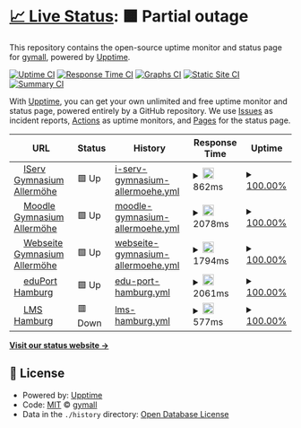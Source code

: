 # [📈 Live Status](https://monitor.it.gymall.de): <!--live status--> **🟧 Partial outage**

This repository contains the open-source uptime monitor and status page for [gymall](https://monitor.it.gymall.de), powered by [Upptime](https://github.com/upptime/upptime).

[![Uptime CI](https://github.com/gymall/upptime/workflows/Uptime%20CI/badge.svg)](https://github.com/upptime/upptime/actions?query=workflow%3A%22Uptime+CI%22)
[![Response Time CI](https://github.com/gymall/upptime/workflows/Response%20Time%20CI/badge.svg)](https://github.com/upptime/upptime/actions?query=workflow%3A%22Response+Time+CI%22)
[![Graphs CI](https://github.com/gymall/upptime/workflows/Graphs%20CI/badge.svg)](https://github.com/upptime/upptime/actions?query=workflow%3A%22Graphs+CI%22)
[![Static Site CI](https://github.com/gymall/upptime/workflows/Static%20Site%20CI/badge.svg)](https://github.com/upptime/upptime/actions?query=workflow%3A%22Static+Site+CI%22)
[![Summary CI](https://github.com/gymall/upptime/workflows/Summary%20CI/badge.svg)](https://github.com/upptime/upptime/actions?query=workflow%3A%22Summary+CI%22)

With [Upptime](https://upptime.js.org), you can get your own unlimited and free uptime monitor and status page, powered entirely by a GitHub repository. We use [Issues](https://github.com/gymall/upptime/issues) as incident reports, [Actions](https://github.com/gymall/upptime/actions) as uptime monitors, and [Pages](https://monitor.it.gymall.de) for the status page.

<!--start: status pages-->
<!-- This summary is generated by Upptime (https://github.com/upptime/upptime) -->
<!-- Do not edit this manually, your changes will be overwritten -->
<!-- prettier-ignore -->
| URL | Status | History | Response Time | Uptime |
| --- | ------ | ------- | ------------- | ------ |
| <img alt="" src="https://favicons.githubusercontent.com/gymall.de" height="13"> [IServ Gymnasium Allermöhe](https://gymall.de/iserv/) | 🟩 Up | [i-serv-gymnasium-allermoehe.yml](https://github.com/gymall/upptime/commits/HEAD/history/i-serv-gymnasium-allermoehe.yml) | <details><summary><img alt="Response time graph" src="./graphs/i-serv-gymnasium-allermoehe/response-time-week.png" height="20"> 862ms</summary><br><a href="https://monitor.it.gymall.de/history/i-serv-gymnasium-allermoehe"><img alt="Response time 862" src="https://img.shields.io/endpoint?url=https%3A%2F%2Fraw.githubusercontent.com%2Fgymall%2Fupptime%2FHEAD%2Fapi%2Fi-serv-gymnasium-allermoehe%2Fresponse-time.json"></a><br><a href="https://monitor.it.gymall.de/history/i-serv-gymnasium-allermoehe"><img alt="24-hour response time 862" src="https://img.shields.io/endpoint?url=https%3A%2F%2Fraw.githubusercontent.com%2Fgymall%2Fupptime%2FHEAD%2Fapi%2Fi-serv-gymnasium-allermoehe%2Fresponse-time-day.json"></a><br><a href="https://monitor.it.gymall.de/history/i-serv-gymnasium-allermoehe"><img alt="7-day response time 862" src="https://img.shields.io/endpoint?url=https%3A%2F%2Fraw.githubusercontent.com%2Fgymall%2Fupptime%2FHEAD%2Fapi%2Fi-serv-gymnasium-allermoehe%2Fresponse-time-week.json"></a><br><a href="https://monitor.it.gymall.de/history/i-serv-gymnasium-allermoehe"><img alt="30-day response time 862" src="https://img.shields.io/endpoint?url=https%3A%2F%2Fraw.githubusercontent.com%2Fgymall%2Fupptime%2FHEAD%2Fapi%2Fi-serv-gymnasium-allermoehe%2Fresponse-time-month.json"></a><br><a href="https://monitor.it.gymall.de/history/i-serv-gymnasium-allermoehe"><img alt="1-year response time 862" src="https://img.shields.io/endpoint?url=https%3A%2F%2Fraw.githubusercontent.com%2Fgymall%2Fupptime%2FHEAD%2Fapi%2Fi-serv-gymnasium-allermoehe%2Fresponse-time-year.json"></a></details> | <details><summary><a href="https://monitor.it.gymall.de/history/i-serv-gymnasium-allermoehe">100.00%</a></summary><a href="https://monitor.it.gymall.de/history/i-serv-gymnasium-allermoehe"><img alt="All-time uptime 100.00%" src="https://img.shields.io/endpoint?url=https%3A%2F%2Fraw.githubusercontent.com%2Fgymall%2Fupptime%2FHEAD%2Fapi%2Fi-serv-gymnasium-allermoehe%2Fuptime.json"></a><br><a href="https://monitor.it.gymall.de/history/i-serv-gymnasium-allermoehe"><img alt="24-hour uptime 100.00%" src="https://img.shields.io/endpoint?url=https%3A%2F%2Fraw.githubusercontent.com%2Fgymall%2Fupptime%2FHEAD%2Fapi%2Fi-serv-gymnasium-allermoehe%2Fuptime-day.json"></a><br><a href="https://monitor.it.gymall.de/history/i-serv-gymnasium-allermoehe"><img alt="7-day uptime 100.00%" src="https://img.shields.io/endpoint?url=https%3A%2F%2Fraw.githubusercontent.com%2Fgymall%2Fupptime%2FHEAD%2Fapi%2Fi-serv-gymnasium-allermoehe%2Fuptime-week.json"></a><br><a href="https://monitor.it.gymall.de/history/i-serv-gymnasium-allermoehe"><img alt="30-day uptime 100.00%" src="https://img.shields.io/endpoint?url=https%3A%2F%2Fraw.githubusercontent.com%2Fgymall%2Fupptime%2FHEAD%2Fapi%2Fi-serv-gymnasium-allermoehe%2Fuptime-month.json"></a><br><a href="https://monitor.it.gymall.de/history/i-serv-gymnasium-allermoehe"><img alt="1-year uptime 100.00%" src="https://img.shields.io/endpoint?url=https%3A%2F%2Fraw.githubusercontent.com%2Fgymall%2Fupptime%2FHEAD%2Fapi%2Fi-serv-gymnasium-allermoehe%2Fuptime-year.json"></a></details>
| <img alt="" src="https://favicons.githubusercontent.com/moodle.gymall.de" height="13"> [Moodle Gymnasium Allermöhe](https://moodle.gymall.de/) | 🟩 Up | [moodle-gymnasium-allermoehe.yml](https://github.com/gymall/upptime/commits/HEAD/history/moodle-gymnasium-allermoehe.yml) | <details><summary><img alt="Response time graph" src="./graphs/moodle-gymnasium-allermoehe/response-time-week.png" height="20"> 2078ms</summary><br><a href="https://monitor.it.gymall.de/history/moodle-gymnasium-allermoehe"><img alt="Response time 2078" src="https://img.shields.io/endpoint?url=https%3A%2F%2Fraw.githubusercontent.com%2Fgymall%2Fupptime%2FHEAD%2Fapi%2Fmoodle-gymnasium-allermoehe%2Fresponse-time.json"></a><br><a href="https://monitor.it.gymall.de/history/moodle-gymnasium-allermoehe"><img alt="24-hour response time 2078" src="https://img.shields.io/endpoint?url=https%3A%2F%2Fraw.githubusercontent.com%2Fgymall%2Fupptime%2FHEAD%2Fapi%2Fmoodle-gymnasium-allermoehe%2Fresponse-time-day.json"></a><br><a href="https://monitor.it.gymall.de/history/moodle-gymnasium-allermoehe"><img alt="7-day response time 2078" src="https://img.shields.io/endpoint?url=https%3A%2F%2Fraw.githubusercontent.com%2Fgymall%2Fupptime%2FHEAD%2Fapi%2Fmoodle-gymnasium-allermoehe%2Fresponse-time-week.json"></a><br><a href="https://monitor.it.gymall.de/history/moodle-gymnasium-allermoehe"><img alt="30-day response time 2078" src="https://img.shields.io/endpoint?url=https%3A%2F%2Fraw.githubusercontent.com%2Fgymall%2Fupptime%2FHEAD%2Fapi%2Fmoodle-gymnasium-allermoehe%2Fresponse-time-month.json"></a><br><a href="https://monitor.it.gymall.de/history/moodle-gymnasium-allermoehe"><img alt="1-year response time 2078" src="https://img.shields.io/endpoint?url=https%3A%2F%2Fraw.githubusercontent.com%2Fgymall%2Fupptime%2FHEAD%2Fapi%2Fmoodle-gymnasium-allermoehe%2Fresponse-time-year.json"></a></details> | <details><summary><a href="https://monitor.it.gymall.de/history/moodle-gymnasium-allermoehe">100.00%</a></summary><a href="https://monitor.it.gymall.de/history/moodle-gymnasium-allermoehe"><img alt="All-time uptime 100.00%" src="https://img.shields.io/endpoint?url=https%3A%2F%2Fraw.githubusercontent.com%2Fgymall%2Fupptime%2FHEAD%2Fapi%2Fmoodle-gymnasium-allermoehe%2Fuptime.json"></a><br><a href="https://monitor.it.gymall.de/history/moodle-gymnasium-allermoehe"><img alt="24-hour uptime 100.00%" src="https://img.shields.io/endpoint?url=https%3A%2F%2Fraw.githubusercontent.com%2Fgymall%2Fupptime%2FHEAD%2Fapi%2Fmoodle-gymnasium-allermoehe%2Fuptime-day.json"></a><br><a href="https://monitor.it.gymall.de/history/moodle-gymnasium-allermoehe"><img alt="7-day uptime 100.00%" src="https://img.shields.io/endpoint?url=https%3A%2F%2Fraw.githubusercontent.com%2Fgymall%2Fupptime%2FHEAD%2Fapi%2Fmoodle-gymnasium-allermoehe%2Fuptime-week.json"></a><br><a href="https://monitor.it.gymall.de/history/moodle-gymnasium-allermoehe"><img alt="30-day uptime 100.00%" src="https://img.shields.io/endpoint?url=https%3A%2F%2Fraw.githubusercontent.com%2Fgymall%2Fupptime%2FHEAD%2Fapi%2Fmoodle-gymnasium-allermoehe%2Fuptime-month.json"></a><br><a href="https://monitor.it.gymall.de/history/moodle-gymnasium-allermoehe"><img alt="1-year uptime 100.00%" src="https://img.shields.io/endpoint?url=https%3A%2F%2Fraw.githubusercontent.com%2Fgymall%2Fupptime%2FHEAD%2Fapi%2Fmoodle-gymnasium-allermoehe%2Fuptime-year.json"></a></details>
| <img alt="" src="https://favicons.githubusercontent.com/gymnasium-allermoehe.hamburg.de" height="13"> [Webseite Gymnasium Allermöhe](https://gymnasium-allermoehe.hamburg.de/) | 🟩 Up | [webseite-gymnasium-allermoehe.yml](https://github.com/gymall/upptime/commits/HEAD/history/webseite-gymnasium-allermoehe.yml) | <details><summary><img alt="Response time graph" src="./graphs/webseite-gymnasium-allermoehe/response-time-week.png" height="20"> 1794ms</summary><br><a href="https://monitor.it.gymall.de/history/webseite-gymnasium-allermoehe"><img alt="Response time 1794" src="https://img.shields.io/endpoint?url=https%3A%2F%2Fraw.githubusercontent.com%2Fgymall%2Fupptime%2FHEAD%2Fapi%2Fwebseite-gymnasium-allermoehe%2Fresponse-time.json"></a><br><a href="https://monitor.it.gymall.de/history/webseite-gymnasium-allermoehe"><img alt="24-hour response time 1794" src="https://img.shields.io/endpoint?url=https%3A%2F%2Fraw.githubusercontent.com%2Fgymall%2Fupptime%2FHEAD%2Fapi%2Fwebseite-gymnasium-allermoehe%2Fresponse-time-day.json"></a><br><a href="https://monitor.it.gymall.de/history/webseite-gymnasium-allermoehe"><img alt="7-day response time 1794" src="https://img.shields.io/endpoint?url=https%3A%2F%2Fraw.githubusercontent.com%2Fgymall%2Fupptime%2FHEAD%2Fapi%2Fwebseite-gymnasium-allermoehe%2Fresponse-time-week.json"></a><br><a href="https://monitor.it.gymall.de/history/webseite-gymnasium-allermoehe"><img alt="30-day response time 1794" src="https://img.shields.io/endpoint?url=https%3A%2F%2Fraw.githubusercontent.com%2Fgymall%2Fupptime%2FHEAD%2Fapi%2Fwebseite-gymnasium-allermoehe%2Fresponse-time-month.json"></a><br><a href="https://monitor.it.gymall.de/history/webseite-gymnasium-allermoehe"><img alt="1-year response time 1794" src="https://img.shields.io/endpoint?url=https%3A%2F%2Fraw.githubusercontent.com%2Fgymall%2Fupptime%2FHEAD%2Fapi%2Fwebseite-gymnasium-allermoehe%2Fresponse-time-year.json"></a></details> | <details><summary><a href="https://monitor.it.gymall.de/history/webseite-gymnasium-allermoehe">100.00%</a></summary><a href="https://monitor.it.gymall.de/history/webseite-gymnasium-allermoehe"><img alt="All-time uptime 100.00%" src="https://img.shields.io/endpoint?url=https%3A%2F%2Fraw.githubusercontent.com%2Fgymall%2Fupptime%2FHEAD%2Fapi%2Fwebseite-gymnasium-allermoehe%2Fuptime.json"></a><br><a href="https://monitor.it.gymall.de/history/webseite-gymnasium-allermoehe"><img alt="24-hour uptime 100.00%" src="https://img.shields.io/endpoint?url=https%3A%2F%2Fraw.githubusercontent.com%2Fgymall%2Fupptime%2FHEAD%2Fapi%2Fwebseite-gymnasium-allermoehe%2Fuptime-day.json"></a><br><a href="https://monitor.it.gymall.de/history/webseite-gymnasium-allermoehe"><img alt="7-day uptime 100.00%" src="https://img.shields.io/endpoint?url=https%3A%2F%2Fraw.githubusercontent.com%2Fgymall%2Fupptime%2FHEAD%2Fapi%2Fwebseite-gymnasium-allermoehe%2Fuptime-week.json"></a><br><a href="https://monitor.it.gymall.de/history/webseite-gymnasium-allermoehe"><img alt="30-day uptime 100.00%" src="https://img.shields.io/endpoint?url=https%3A%2F%2Fraw.githubusercontent.com%2Fgymall%2Fupptime%2FHEAD%2Fapi%2Fwebseite-gymnasium-allermoehe%2Fuptime-month.json"></a><br><a href="https://monitor.it.gymall.de/history/webseite-gymnasium-allermoehe"><img alt="1-year uptime 100.00%" src="https://img.shields.io/endpoint?url=https%3A%2F%2Fraw.githubusercontent.com%2Fgymall%2Fupptime%2FHEAD%2Fapi%2Fwebseite-gymnasium-allermoehe%2Fuptime-year.json"></a></details>
| <img alt="" src="https://favicons.githubusercontent.com/eduport.hamburg.de" height="13"> [eduPort Hamburg](https://eduport.hamburg.de/) | 🟩 Up | [edu-port-hamburg.yml](https://github.com/gymall/upptime/commits/HEAD/history/edu-port-hamburg.yml) | <details><summary><img alt="Response time graph" src="./graphs/edu-port-hamburg/response-time-week.png" height="20"> 2061ms</summary><br><a href="https://monitor.it.gymall.de/history/edu-port-hamburg"><img alt="Response time 2061" src="https://img.shields.io/endpoint?url=https%3A%2F%2Fraw.githubusercontent.com%2Fgymall%2Fupptime%2FHEAD%2Fapi%2Fedu-port-hamburg%2Fresponse-time.json"></a><br><a href="https://monitor.it.gymall.de/history/edu-port-hamburg"><img alt="24-hour response time 2061" src="https://img.shields.io/endpoint?url=https%3A%2F%2Fraw.githubusercontent.com%2Fgymall%2Fupptime%2FHEAD%2Fapi%2Fedu-port-hamburg%2Fresponse-time-day.json"></a><br><a href="https://monitor.it.gymall.de/history/edu-port-hamburg"><img alt="7-day response time 2061" src="https://img.shields.io/endpoint?url=https%3A%2F%2Fraw.githubusercontent.com%2Fgymall%2Fupptime%2FHEAD%2Fapi%2Fedu-port-hamburg%2Fresponse-time-week.json"></a><br><a href="https://monitor.it.gymall.de/history/edu-port-hamburg"><img alt="30-day response time 2061" src="https://img.shields.io/endpoint?url=https%3A%2F%2Fraw.githubusercontent.com%2Fgymall%2Fupptime%2FHEAD%2Fapi%2Fedu-port-hamburg%2Fresponse-time-month.json"></a><br><a href="https://monitor.it.gymall.de/history/edu-port-hamburg"><img alt="1-year response time 2061" src="https://img.shields.io/endpoint?url=https%3A%2F%2Fraw.githubusercontent.com%2Fgymall%2Fupptime%2FHEAD%2Fapi%2Fedu-port-hamburg%2Fresponse-time-year.json"></a></details> | <details><summary><a href="https://monitor.it.gymall.de/history/edu-port-hamburg">100.00%</a></summary><a href="https://monitor.it.gymall.de/history/edu-port-hamburg"><img alt="All-time uptime 100.00%" src="https://img.shields.io/endpoint?url=https%3A%2F%2Fraw.githubusercontent.com%2Fgymall%2Fupptime%2FHEAD%2Fapi%2Fedu-port-hamburg%2Fuptime.json"></a><br><a href="https://monitor.it.gymall.de/history/edu-port-hamburg"><img alt="24-hour uptime 100.00%" src="https://img.shields.io/endpoint?url=https%3A%2F%2Fraw.githubusercontent.com%2Fgymall%2Fupptime%2FHEAD%2Fapi%2Fedu-port-hamburg%2Fuptime-day.json"></a><br><a href="https://monitor.it.gymall.de/history/edu-port-hamburg"><img alt="7-day uptime 100.00%" src="https://img.shields.io/endpoint?url=https%3A%2F%2Fraw.githubusercontent.com%2Fgymall%2Fupptime%2FHEAD%2Fapi%2Fedu-port-hamburg%2Fuptime-week.json"></a><br><a href="https://monitor.it.gymall.de/history/edu-port-hamburg"><img alt="30-day uptime 100.00%" src="https://img.shields.io/endpoint?url=https%3A%2F%2Fraw.githubusercontent.com%2Fgymall%2Fupptime%2FHEAD%2Fapi%2Fedu-port-hamburg%2Fuptime-month.json"></a><br><a href="https://monitor.it.gymall.de/history/edu-port-hamburg"><img alt="1-year uptime 100.00%" src="https://img.shields.io/endpoint?url=https%3A%2F%2Fraw.githubusercontent.com%2Fgymall%2Fupptime%2FHEAD%2Fapi%2Fedu-port-hamburg%2Fuptime-year.json"></a></details>
| <img alt="" src="https://favicons.githubusercontent.com/lms.lernen.hamburg" height="13"> [LMS Hamburg](https://lms.lernen.hamburg/login/index.php) | 🟥 Down | [lms-hamburg.yml](https://github.com/gymall/upptime/commits/HEAD/history/lms-hamburg.yml) | <details><summary><img alt="Response time graph" src="./graphs/lms-hamburg/response-time-week.png" height="20"> 577ms</summary><br><a href="https://monitor.it.gymall.de/history/lms-hamburg"><img alt="Response time 577" src="https://img.shields.io/endpoint?url=https%3A%2F%2Fraw.githubusercontent.com%2Fgymall%2Fupptime%2FHEAD%2Fapi%2Flms-hamburg%2Fresponse-time.json"></a><br><a href="https://monitor.it.gymall.de/history/lms-hamburg"><img alt="24-hour response time 577" src="https://img.shields.io/endpoint?url=https%3A%2F%2Fraw.githubusercontent.com%2Fgymall%2Fupptime%2FHEAD%2Fapi%2Flms-hamburg%2Fresponse-time-day.json"></a><br><a href="https://monitor.it.gymall.de/history/lms-hamburg"><img alt="7-day response time 577" src="https://img.shields.io/endpoint?url=https%3A%2F%2Fraw.githubusercontent.com%2Fgymall%2Fupptime%2FHEAD%2Fapi%2Flms-hamburg%2Fresponse-time-week.json"></a><br><a href="https://monitor.it.gymall.de/history/lms-hamburg"><img alt="30-day response time 577" src="https://img.shields.io/endpoint?url=https%3A%2F%2Fraw.githubusercontent.com%2Fgymall%2Fupptime%2FHEAD%2Fapi%2Flms-hamburg%2Fresponse-time-month.json"></a><br><a href="https://monitor.it.gymall.de/history/lms-hamburg"><img alt="1-year response time 577" src="https://img.shields.io/endpoint?url=https%3A%2F%2Fraw.githubusercontent.com%2Fgymall%2Fupptime%2FHEAD%2Fapi%2Flms-hamburg%2Fresponse-time-year.json"></a></details> | <details><summary><a href="https://monitor.it.gymall.de/history/lms-hamburg">100.00%</a></summary><a href="https://monitor.it.gymall.de/history/lms-hamburg"><img alt="All-time uptime 100.00%" src="https://img.shields.io/endpoint?url=https%3A%2F%2Fraw.githubusercontent.com%2Fgymall%2Fupptime%2FHEAD%2Fapi%2Flms-hamburg%2Fuptime.json"></a><br><a href="https://monitor.it.gymall.de/history/lms-hamburg"><img alt="24-hour uptime 100.00%" src="https://img.shields.io/endpoint?url=https%3A%2F%2Fraw.githubusercontent.com%2Fgymall%2Fupptime%2FHEAD%2Fapi%2Flms-hamburg%2Fuptime-day.json"></a><br><a href="https://monitor.it.gymall.de/history/lms-hamburg"><img alt="7-day uptime 100.00%" src="https://img.shields.io/endpoint?url=https%3A%2F%2Fraw.githubusercontent.com%2Fgymall%2Fupptime%2FHEAD%2Fapi%2Flms-hamburg%2Fuptime-week.json"></a><br><a href="https://monitor.it.gymall.de/history/lms-hamburg"><img alt="30-day uptime 100.00%" src="https://img.shields.io/endpoint?url=https%3A%2F%2Fraw.githubusercontent.com%2Fgymall%2Fupptime%2FHEAD%2Fapi%2Flms-hamburg%2Fuptime-month.json"></a><br><a href="https://monitor.it.gymall.de/history/lms-hamburg"><img alt="1-year uptime 100.00%" src="https://img.shields.io/endpoint?url=https%3A%2F%2Fraw.githubusercontent.com%2Fgymall%2Fupptime%2FHEAD%2Fapi%2Flms-hamburg%2Fuptime-year.json"></a></details>

<!--end: status pages-->

[**Visit our status website →**](https://monitor.it.gymall.de)

## 📄 License

- Powered by: [Upptime](https://github.com/upptime/upptime)
- Code: [MIT](./LICENSE) © [gymall](https://monitor.it.gymall.de)
- Data in the `./history` directory: [Open Database License](https://opendatacommons.org/licenses/odbl/1-0/)
